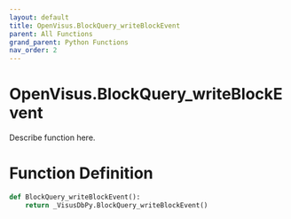 ```yaml
---
layout: default
title: OpenVisus.BlockQuery_writeBlockEvent
parent: All Functions
grand_parent: Python Functions
nav_order: 2
---
```


# OpenVisus.BlockQuery_writeBlockEvent

Describe function here.

# Function Definition

```python
def BlockQuery_writeBlockEvent():
    return _VisusDbPy.BlockQuery_writeBlockEvent()
```